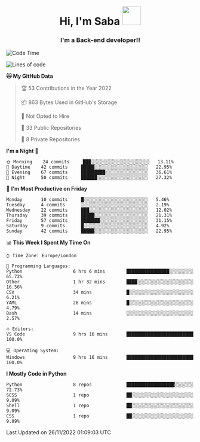 <h1 align="center">Hi, I'm Saba <img src="https://media.giphy.com/media/EdB2g3VFDoKs57oe1w/giphy.gif" width="50"></h1>
<h3 align="center">I'm a Back-end developer!!</h3>

<!--START_SECTION:waka-->
![Code Time](http://img.shields.io/badge/Code%20Time-445%20hrs%2023%20mins-blue)

![Lines of code](https://img.shields.io/badge/From%20Hello%20World%20I%27ve%20Written-10%20Thousand%20lines%20of%20code-blue)

**🐱 My GitHub Data** 

> 🏆 53 Contributions in the Year 2022
 > 
> 📦 863 Bytes Used in GitHub's Storage 
 > 
> 🚫 Not Opted to Hire
 > 
> 📜 33 Public Repositories 
 > 
> 🔑 8 Private Repositories  
 > 
**I'm a Night 🦉** 

```text
🌞 Morning    24 commits     ███░░░░░░░░░░░░░░░░░░░░░░   13.11% 
🌆 Daytime    42 commits     █████░░░░░░░░░░░░░░░░░░░░   22.95% 
🌃 Evening    67 commits     █████████░░░░░░░░░░░░░░░░   36.61% 
🌙 Night      50 commits     ██████░░░░░░░░░░░░░░░░░░░   27.32%

```
📅 **I'm Most Productive on Friday** 

```text
Monday       10 commits     █░░░░░░░░░░░░░░░░░░░░░░░░   5.46% 
Tuesday      4 commits      ░░░░░░░░░░░░░░░░░░░░░░░░░   2.19% 
Wednesday    22 commits     ███░░░░░░░░░░░░░░░░░░░░░░   12.02% 
Thursday     39 commits     █████░░░░░░░░░░░░░░░░░░░░   21.31% 
Friday       57 commits     ███████░░░░░░░░░░░░░░░░░░   31.15% 
Saturday     9 commits      █░░░░░░░░░░░░░░░░░░░░░░░░   4.92% 
Sunday       42 commits     █████░░░░░░░░░░░░░░░░░░░░   22.95%

```


📊 **This Week I Spent My Time On** 

```text
⌚︎ Time Zone: Europe/London

💬 Programming Languages: 
Python                   6 hrs 6 mins        ████████████████░░░░░░░░░   65.72% 
Other                    1 hr 32 mins        ████░░░░░░░░░░░░░░░░░░░░░   16.56% 
CSV                      34 mins             █░░░░░░░░░░░░░░░░░░░░░░░░   6.21% 
YAML                     26 mins             █░░░░░░░░░░░░░░░░░░░░░░░░   4.79% 
Bash                     14 mins             ░░░░░░░░░░░░░░░░░░░░░░░░░   2.57%

🔥 Editors: 
VS Code                  9 hrs 16 mins       █████████████████████████   100.0%

💻 Operating System: 
Windows                  9 hrs 16 mins       █████████████████████████   100.0%

```

**I Mostly Code in Python** 

```text
Python                   8 repos             ██████████████████░░░░░░░   72.73% 
SCSS                     1 repo              ██░░░░░░░░░░░░░░░░░░░░░░░   9.09% 
Shell                    1 repo              ██░░░░░░░░░░░░░░░░░░░░░░░   9.09% 
CSS                      1 repo              ██░░░░░░░░░░░░░░░░░░░░░░░   9.09%

```



 Last Updated on 26/11/2022 01:09:03 UTC
<!--END_SECTION:waka-->
